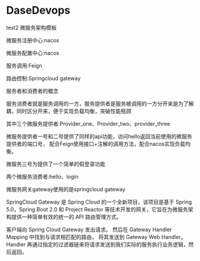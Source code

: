 # DaseDevops
test2
微服务架构模板

微服务注册中心:nacos

微服务配置中心:nacos

服务调用:Feign

路由控制:Springcloud gateway

服务者和消费者的概念

服务消费者就是服务调用的一方，服务提供者是服务被调用的一方分开来是为了解耦，同时区分开来，便于实现负载均衡，突破性能瓶颈

其中三个微服务提供者:Provider_one、Provider_two、provider_three

微服务提供者一号和二号提供了同样的api功能，访问hello返回当前使用的微服务提供者的端口号，
配合Feign使用接口+注解的调用方法，配合nacos实现负载均衡。

微服务三号为提供了一个简单的假登录功能

两个微服务消费者:hello、login


微服务网关gateway使用的是springcloud gateway

SpringCloud Gateway 是 Spring Cloud 的一个全新项目，该项目是基于 Spring 5.0，Spring Boot 2.0 和 Project Reactor 等技术开发的网关，它旨在为微服务架构提供一种简单有效的统一的 API 路由管理方式。

客户端向 Spring Cloud Gateway 发出请求。
然后在 Gateway Handler Mapping 中找到与请求相匹配的路由，
将其发送到 Gateway Web Handler。Handler 再通过指定的过滤器链来将请求发送到我们实际的服务执行业务逻辑，然后返回。






